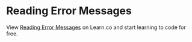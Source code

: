 # Reading Error Messages
<p class='util--hide'>View <a href='https://learn.co/lessons/47935-ruby-lecture-reading-error-messages'>Reading Error Messages</a> on Learn.co and start learning to code for free.</p>
